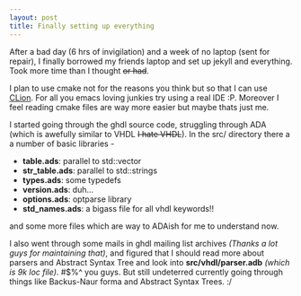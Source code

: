 ```yaml
---
layout: post
title: Finally setting up everything
---
```

After a bad day (6 hrs of invigilation) and a week of no laptop (sent for repair), I finally borrowed my friends laptop and set up jekyll and everything. Took more time than I thought ~~or had~~. 

I plan to use cmake not for the reasons you think but so that I can use [CLion](https://www.jetbrains.com/clion/). For all you emacs loving junkies try using a real IDE :P. Moreover I feel reading cmake files are way more easier but maybe thats just me. 

I started going through the ghdl source code, struggling through ADA (which is awefully similar to VHDL ~~I hate VHDL~~). In the src/ directory there a a number of basic libraries - 

* **table.ads**: parallel to std::vector
* **str_table.ads**: parallel to std::strings
* **types.ads**: some typedefs
* **version.ads**: duh...
* **options.ads**: optparse library
* **std_names.ads**: a bigass file for all vhdl keywords!!

and some more files which are way to ADAish for me to understand now.

I also went through some mails in ghdl mailing list archives *(Thanks a lot guys for maintaining that)*, and figured that I should read more about parsers and Abstract Syntax Tree and look into **src/vhdl/parser.adb** *(which is 9k loc file)*. #$%^ you guys. But still undeterred currently going through things like Backus-Naur forma and Abstract Syntax Trees. :/

